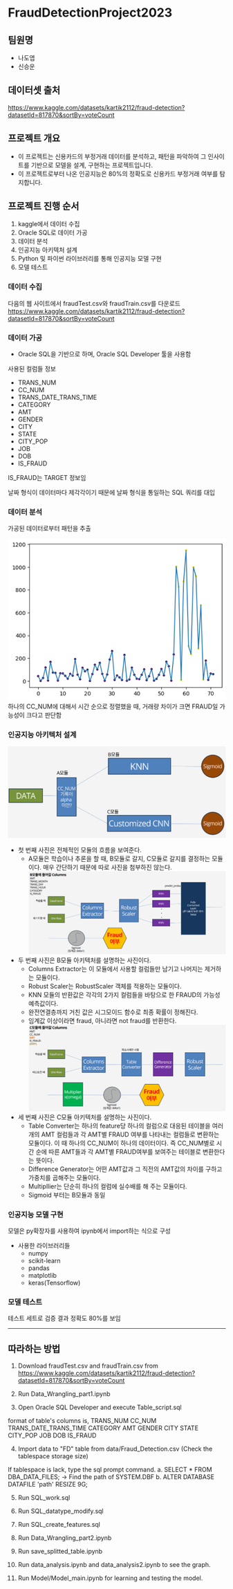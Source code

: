 # FraudDetectionProject2023

## 팀원명
* 나도엽
* 신승운

## 데이터셋 출처
https://www.kaggle.com/datasets/kartik2112/fraud-detection?datasetId=817870&sortBy=voteCount

## 프로젝트 개요
* 이 프로젝트는 신용카드의 부정거래 데이터를 분석하고, 패턴을 파악하여 그 인사이트를 기반으로 모델을 설계, 구현하는 프로젝트입니다.
* 이 프로젝트로부터 나온 인공지능은 80%의 정확도로 신용카드 부정거래 여부를 탐지합니다.

## 프로젝트 진행 순서
1. kaggle에서 데이터 수집
2. Oracle SQL로 데이터 가공
3. 데이터 분석
4. 인공지능 아키텍처 설계
5. Python 및 파이썬 라이브러리를 통해 인공지능 모델 구현
6. 모델 테스트

### 데이터 수집
다음의 웹 사이트에서 fraudTest.csv와 fraudTrain.csv를 다운로드
https://www.kaggle.com/datasets/kartik2112/fraud-detection?datasetId=817870&sortBy=voteCount

### 데이터 가공
* Oracle SQL을 기반으로 하며, Oracle SQL Developer 툴을 사용함

사용된 컬럼들 정보
* TRANS_NUM
* CC_NUM
* TRANS_DATE_TRANS_TIME
* CATEGORY
* AMT
* GENDER
* CITY
* STATE
* CITY_POP
* JOB
* DOB
* IS_FRAUD

IS_FRAUD는 TARGET 정보임

날짜 형식이 데이터마다 제각각이기 때문에 날짜 형식을 통일하는 SQL 쿼리를 대입

### 데이터 분석
가공된 데이터로부터 패턴을 추출

![fraudgraph](./img/img01.png)
하나의 CC_NUM에 대해서 시간 순으로 정렬했을 때, 거래량 차이가 크면 FRAUD일 가능성이 크다고 판단함

### 인공지능 아키텍처 설계
![architectureA](./img/img02.png)
* 첫 번째 사진은 전체적인 모듈의 흐름을 보여준다.
	* A모듈은 학습이나 추론을 할 때, B모듈로 갈지, C모듈로 갈지를 결정하는 모듈이다. 매우 간단하기 때문에 따로 사진을 첨부하진 않는다.
![architectureB](./img/img03.png)
* 두 번째 사진은 B모듈 아키텍처를 설명하는 사진이다.
	* Columns Extractor는 이 모듈에서 사용할 컬럼들만 남기고 나머지는 제거하는 모듈이다.
	* Robust Scaler는 RobustScaler 객체를 적용하는 모듈이다.
	* KNN 모듈의 반환값은 각각의 2가지 컬럼들을 바탕으로 한 FRAUD의 가능성 예측값이다.
	* 완전연결층까지 거친 값은 시그모이드 함수로 최종 확률이 정해진다.
	* 임계값 이상이라면 fraud, 아니라면 not fraud를 반환한다.
![architectureC](./img/img04.png)
* 세 번째 사진은 C모듈 아키텍처를 설명하는 사진이다.
	* Table Converter는 하나의 feature당 하나의 컬럼으로 대응된 테이블을 여러 개의 AMT 컬럼들과 각 AMT별 FRAUD 여부를 나타내는 컬럼들로 변환하는 모듈이다. 이 때 하나의 CC_NUM이 하나의 데이터이다. 즉 CC_NUM별로 시간 순에 따른 AMT들과 각 AMT별 FRAUD여부를 보여주는 테이블로 변환한다는 뜻이다.
	* Difference Generator는 어떤 AMT값과 그 직전의 AMT값의 차이를 구하고 가중치를 곱해주는 모듈이다.
	* Multipllier는 단순히 하나의 컬럼에 실수배를 해 주는 모듈이다.
	* Sigmoid 부터는 B모듈과 동일

### 인공지능 모델 구현
모델은 py확장자를 사용하여 ipynb에서 import하는 식으로 구성
* 사용한 라이브러리들
	* numpy
	* scikit-learn
	* pandas
	* matplotlib
	* keras(Tensorflow)

### 모델 테스트
테스트 세트로 검증 결과 정확도 80%를 보임

-------------------------

## 따라하는 방법

1. Download fraudTest.csv and fraudTrain.csv from https://www.kaggle.com/datasets/kartik2112/fraud-detection?datasetId=817870&sortBy=voteCount

2. Run Data_Wrangling_part1.ipynb 

3. Open Oracle SQL Developer and execute Table_script.sql

format of table's columns is,
TRANS_NUM
CC_NUM
TRANS_DATE_TRANS_TIME
CATEGORY
AMT
GENDER
CITY
STATE
CITY_POP
JOB
DOB
IS_FRAUD

4. Import data to "FD" table from data/Fraud_Detection.csv
(Check the tablespace storage size)

If tablespace is lack, type the sql prompt command.
a. SELECT * FROM DBA_DATA_FILES;
-> Find the path of SYSTEM.DBF
b. ALTER DATABASE DATAFILE 'path' RESIZE 9G;

5. Run SQL_work.sql

6. Run SQL_datatype_modify.sql

7. Run SQL_create_features.sql

8. Run Data_Wrangling_part2.ipynb

9. Run save_splitted_table.ipynb

10. Run data_analysis.ipynb and data_analysis2.ipynb to see the graph.

11. Run Model/Model_main.ipynb for learning and testing the model.